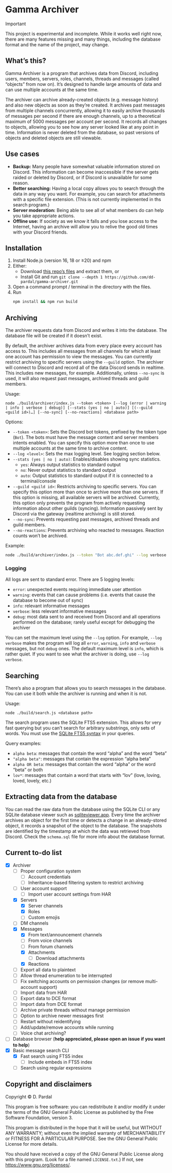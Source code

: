 # Gamma Archiver

> [!IMPORTANT]
> This project is experimental and incomplete. While it works well right now, there are many features missing and many things, including the database format and the name of the project, may change.

## <!-- OwO --> What’s this?

Gamma Archiver is a program that archives data from Discord, including users, members, servers, roles, channels, threads and messages (called “objects” from now on). It’s designed to handle large amounts of data and can use multiple accounts at the same time.

The archiver can archive already-created objects (e.g. message history) and also new objects as soon as they’re created. It archives past messages from multiple channels concurrently, allowing it to easily archive thousands of messages per second if there are enough channels, up to a theoretical maximum of 5000 messages per account per second. It records all changes to objects, allowing you to see how any server looked like at any point in time. Information is never deleted from the database, so past versions of objects and deleted objects are still viewable.

## Use cases

- **Backup:** Many people have somewhat valuable information stored on Discord. This information can become inaccessible if the server gets raided or deleted by Discord, or if Discord is unavailable for some reason.
- **Better searching:** Having a local copy allows you to search through the data in any way you want. For example, you can search for attachments with a specific file extension. (This is not currently implemented in ths search program.)
- **Server moderation:** Being able to see all of what members do can help you take appropriate actions.
- **Offline use:** If society as we know it falls and you lose access to the Internet, having an archive will allow you to relive the good old times with your Discord friends.

## Installation

1. Install Node.js (version 16, 18 or ≥20) and npm
2. Either:
   - Download [this repo’s files](https://github.com/dd-pardal/gamma-archiver/archive/refs/heads/main.zip) and extract them, or
   - Install Git and run `git clone --depth 1 https://github.com/dd-pardal/gamma-archiver.git`
3. Open a command prompt / terminal in the directory with the files.
4. Run
   ```sh
   npm install && npm run build
   ```

## Archiving

The archiver requests data from Discord and writes it into the database. The database file will be created if it doesn’t exist.

By default, the archiver archives data from every place every account has access to. This includes all messages from all channels for which at least one account has permission to view the messages. You can currently restrict archiving to specific servers using the `--guild` option. The archiver will connect to Discord and record all of the data Discord sends in realtime. This includes new messages, for example. Additionally, unless `--no-sync` is used, it will also request past messages, archived threads and guild members.

Usage:

```
node ./build/archiver/index.js --token <token> [--log (error | warning | info | verbose | debug)] [--stats (yes | no | auto)] [(--guild <guild id>)…] [--no-sync] [--no-reactions] <database path>
```

Options:

- `--token <token>`: Sets the Discord bot tokens, prefixed by the token type (`Bot`). The bots must have the message content and server members intents enabled. You can specify this option more than once to use multiple accounts at the same time to archive content.
- `--log <level>`: Sets the max logging level. See logging section below.
- `--stats (yes | no | auto)`: Enables/disables showing sync statistics.
  - `yes`: Always output statistics to standard output
  - `no`: Never output statistics to standard output
  - `auto`: Output statistics to standard output if it is connected to a terminal/console
- `--guild <guild id>`: Restricts archiving to specific servers. You can specify this option more than once to archive more than one servers. If this option is missing, all available servers will be archived. Currently, this option only prevents the program from actively requesting information about other guilds (syncing). Information passively sent by Discord via the gateway (realtime archiving) is still stored.
- `--no-sync`: Prevents requesting past messages, archived threads and guild members.
- `--no-reactions`: Prevents archiving who reacted to messages. Reaction counts won’t be archived.

Example:

```sh
node ./build/archiver/index.js --token "Bot abc.def.ghi" --log verbose --guild 123456789 --guild 987654321 archive.gar
```

### Logging

All logs are sent to standard error. There are 5 logging levels:

- `error`: unexpected events requiring immediate user attention
- `warning`: events that can cause problems (i.e. events that cause the database to become out of sync)
- `info`: relevant informative messages
- `verbose`: less relevant informative messages
- `debug`: most data sent to and received from Discord and all operations performed on the database; rarely useful except for debugging the archiver

You can set the maximum level using the `--log` option. For example, `--log verbose` makes the program will log all `error`, `warning`, `info` and `verbose` messages, but not `debug` ones. The default maximum level is `info`, which is rather quiet. If you want to see what the archiver is doing, use `--log verbose`.

## Searching

There’s also a program that allows you to search messages in the database. You can use it both while the archiver is running and when it is not.

Usage:

```
node ./build/search.js <database path>
```

The search program uses the SQLite FTS5 extension. This allows for very fast querying but you can’t search for arbitrary substrings, only sets of words. You must use the [SQLite FTS5 syntax](https://www.sqlite.org/fts5.html#full_text_query_syntax) in your queries.

Query examples:

- `alpha beta`: messages that contain the word “alpha” and the word “beta”
- `"alpha beta"`: messages that contain the expression “alpha beta”
- `alpha OR beta`: messages that contain the word “alpha” or the word “beta” or both
- `lov*`: messages that contain a word that starts with “lov” (love, loving, loved, lovely, etc.)

## Extracting data from the database

You can read the raw data from the database using the SQLite CLI or any SQLite database viewer such as [sqliteviewer.app](https://sqliteviewer.app/). Every time the archiver archives an object for the first time or detects a change in an already-stored object, it records a snapshot of the object to the database. The snapshots are identified by the timestamp at which the data was retrieved from Discord. Check the `schema.sql` file for more info about the database format.

## Current to-do list

- [x] Archiver
  - [ ] Proper configuration system
    - [ ] Account credentials
    - [ ] Inheritance-based filtering system to restrict archiving
  - [ ] User account support
    - [ ] Import user account settings from HAR
  - [x] Servers
    - [x] Server channels
    - [x] Roles
    - [ ] Custom emojis
  - [ ] DM channels
  - [x] Messages
    - [x] From text/announcement channels
    - [ ] From voice channels
    - [ ] From forum channels
    - [x] Attachments
      - [ ] Download attachments
    - [x] Reactions
  - [ ] Export all data to plaintext
  - [ ] Allow thread enumeration to be interrupted
  - [ ] Fix switching accounts on permission changes (or remove multi-account support)
  - [ ] Import data from HAR
  - [ ] Export data to DCE format
  - [ ] Import data from DCE format
  - [ ] Archive private threads without manage permission
  - [ ] Option to archive newer messages first
  - [ ] Restart without reidentifying
  - [ ] Add/update/remove accounts while running
  - [ ] Voice chat archiving?
- [ ] Database browser (**help appreciated, please open an issue if you want to help**)
- [x] Basic message search CLI
  - [x] Fast search using FTS5 index
    - [ ] Include embeds in FTS5 index
  - [ ] Search using regular expressions

## Copyright and disclaimers

Copyright © D. Pardal

This program is free software: you can redistribute it and/or modify it under the terms of the GNU General Public License as published by the Free Software Foundation, version 3.

This program is distributed in the hope that it will be useful, but WITHOUT ANY WARRANTY; without even the implied warranty of MERCHANTABILITY or FITNESS FOR A PARTICULAR PURPOSE. See the GNU General Public License for more details.

You should have received a copy of the GNU General Public License along with this program. (Look for a file named `LICENSE.txt`.) If not, see <https://www.gnu.org/licenses/>. 
